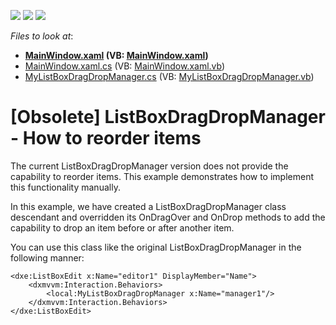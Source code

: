 <!-- default badges list -->
![](https://img.shields.io/endpoint?url=https://codecentral.devexpress.com/api/v1/VersionRange/128645151/22.2.2%2B)
[![](https://img.shields.io/badge/Open_in_DevExpress_Support_Center-FF7200?style=flat-square&logo=DevExpress&logoColor=white)](https://supportcenter.devexpress.com/ticket/details/E4598)
[![](https://img.shields.io/badge/📖_How_to_use_DevExpress_Examples-e9f6fc?style=flat-square)](https://docs.devexpress.com/GeneralInformation/403183)
<!-- default badges end -->
<!-- default file list -->
*Files to look at*:

* **[MainWindow.xaml](./CS/MainWindow.xaml) (VB: [MainWindow.xaml](./VB/MainWindow.xaml))**
* [MainWindow.xaml.cs](./CS/MainWindow.xaml.cs) (VB: [MainWindow.xaml.vb](./VB/MainWindow.xaml.vb))
* [MyListBoxDragDropManager.cs](./CS/MyListBoxDragDropManager.cs) (VB: [MyListBoxDragDropManager.vb](./VB/MyListBoxDragDropManager.vb))
<!-- default file list end -->
# [Obsolete] ListBoxDragDropManager - How to reorder items


<p>The current ListBoxDragDropManager version does not provide the capability to reorder items. This example demonstrates how to implement this functionality manually.</p>
<p>In this example, we have created a ListBoxDragDropManager class descendant and overridden its OnDragOver and OnDrop methods to add the capability to drop an item before or after another item.</p>
<p>You can use this class like the original ListBoxDragDropManager in the following manner:</p>


```xaml
<dxe:ListBoxEdit x:Name="editor1" DisplayMember="Name">
	<dxmvvm:Interaction.Behaviors>
		<local:MyListBoxDragDropManager x:Name="manager1"/>
	</dxmvvm:Interaction.Behaviors>
</dxe:ListBoxEdit>
```



<br/>


